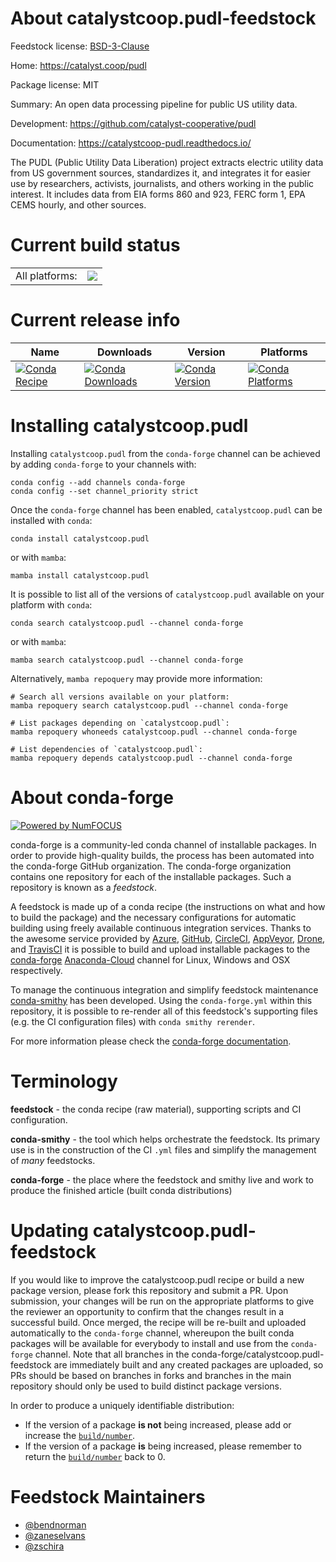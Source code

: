 About catalystcoop.pudl-feedstock
=================================

Feedstock license: [BSD-3-Clause](https://github.com/conda-forge/catalystcoop.pudl-feedstock/blob/main/LICENSE.txt)

Home: https://catalyst.coop/pudl

Package license: MIT

Summary: An open data processing pipeline for public US utility data.

Development: https://github.com/catalyst-cooperative/pudl

Documentation: https://catalystcoop-pudl.readthedocs.io/

The PUDL (Public Utility Data Liberation) project extracts electric
utility data from US government sources, standardizes it, and integrates
it for easier use by researchers, activists, journalists, and others
working in the public interest. It includes data from EIA forms 860 and
923, FERC form 1, EPA CEMS hourly, and other sources.


Current build status
====================


<table><tr><td>All platforms:</td>
    <td>
      <a href="https://dev.azure.com/conda-forge/feedstock-builds/_build/latest?definitionId=7836&branchName=main">
        <img src="https://dev.azure.com/conda-forge/feedstock-builds/_apis/build/status/catalystcoop.pudl-feedstock?branchName=main">
      </a>
    </td>
  </tr>
</table>

Current release info
====================

| Name | Downloads | Version | Platforms |
| --- | --- | --- | --- |
| [![Conda Recipe](https://img.shields.io/badge/recipe-catalystcoop.pudl-green.svg)](https://anaconda.org/conda-forge/catalystcoop.pudl) | [![Conda Downloads](https://img.shields.io/conda/dn/conda-forge/catalystcoop.pudl.svg)](https://anaconda.org/conda-forge/catalystcoop.pudl) | [![Conda Version](https://img.shields.io/conda/vn/conda-forge/catalystcoop.pudl.svg)](https://anaconda.org/conda-forge/catalystcoop.pudl) | [![Conda Platforms](https://img.shields.io/conda/pn/conda-forge/catalystcoop.pudl.svg)](https://anaconda.org/conda-forge/catalystcoop.pudl) |

Installing catalystcoop.pudl
============================

Installing `catalystcoop.pudl` from the `conda-forge` channel can be achieved by adding `conda-forge` to your channels with:

```
conda config --add channels conda-forge
conda config --set channel_priority strict
```

Once the `conda-forge` channel has been enabled, `catalystcoop.pudl` can be installed with `conda`:

```
conda install catalystcoop.pudl
```

or with `mamba`:

```
mamba install catalystcoop.pudl
```

It is possible to list all of the versions of `catalystcoop.pudl` available on your platform with `conda`:

```
conda search catalystcoop.pudl --channel conda-forge
```

or with `mamba`:

```
mamba search catalystcoop.pudl --channel conda-forge
```

Alternatively, `mamba repoquery` may provide more information:

```
# Search all versions available on your platform:
mamba repoquery search catalystcoop.pudl --channel conda-forge

# List packages depending on `catalystcoop.pudl`:
mamba repoquery whoneeds catalystcoop.pudl --channel conda-forge

# List dependencies of `catalystcoop.pudl`:
mamba repoquery depends catalystcoop.pudl --channel conda-forge
```


About conda-forge
=================

[![Powered by
NumFOCUS](https://img.shields.io/badge/powered%20by-NumFOCUS-orange.svg?style=flat&colorA=E1523D&colorB=007D8A)](https://numfocus.org)

conda-forge is a community-led conda channel of installable packages.
In order to provide high-quality builds, the process has been automated into the
conda-forge GitHub organization. The conda-forge organization contains one repository
for each of the installable packages. Such a repository is known as a *feedstock*.

A feedstock is made up of a conda recipe (the instructions on what and how to build
the package) and the necessary configurations for automatic building using freely
available continuous integration services. Thanks to the awesome service provided by
[Azure](https://azure.microsoft.com/en-us/services/devops/), [GitHub](https://github.com/),
[CircleCI](https://circleci.com/), [AppVeyor](https://www.appveyor.com/),
[Drone](https://cloud.drone.io/welcome), and [TravisCI](https://travis-ci.com/)
it is possible to build and upload installable packages to the
[conda-forge](https://anaconda.org/conda-forge) [Anaconda-Cloud](https://anaconda.org/)
channel for Linux, Windows and OSX respectively.

To manage the continuous integration and simplify feedstock maintenance
[conda-smithy](https://github.com/conda-forge/conda-smithy) has been developed.
Using the ``conda-forge.yml`` within this repository, it is possible to re-render all of
this feedstock's supporting files (e.g. the CI configuration files) with ``conda smithy rerender``.

For more information please check the [conda-forge documentation](https://conda-forge.org/docs/).

Terminology
===========

**feedstock** - the conda recipe (raw material), supporting scripts and CI configuration.

**conda-smithy** - the tool which helps orchestrate the feedstock.
                   Its primary use is in the construction of the CI ``.yml`` files
                   and simplify the management of *many* feedstocks.

**conda-forge** - the place where the feedstock and smithy live and work to
                  produce the finished article (built conda distributions)


Updating catalystcoop.pudl-feedstock
====================================

If you would like to improve the catalystcoop.pudl recipe or build a new
package version, please fork this repository and submit a PR. Upon submission,
your changes will be run on the appropriate platforms to give the reviewer an
opportunity to confirm that the changes result in a successful build. Once
merged, the recipe will be re-built and uploaded automatically to the
`conda-forge` channel, whereupon the built conda packages will be available for
everybody to install and use from the `conda-forge` channel.
Note that all branches in the conda-forge/catalystcoop.pudl-feedstock are
immediately built and any created packages are uploaded, so PRs should be based
on branches in forks and branches in the main repository should only be used to
build distinct package versions.

In order to produce a uniquely identifiable distribution:
 * If the version of a package **is not** being increased, please add or increase
   the [``build/number``](https://docs.conda.io/projects/conda-build/en/latest/resources/define-metadata.html#build-number-and-string).
 * If the version of a package **is** being increased, please remember to return
   the [``build/number``](https://docs.conda.io/projects/conda-build/en/latest/resources/define-metadata.html#build-number-and-string)
   back to 0.

Feedstock Maintainers
=====================

* [@bendnorman](https://github.com/bendnorman/)
* [@zaneselvans](https://github.com/zaneselvans/)
* [@zschira](https://github.com/zschira/)

